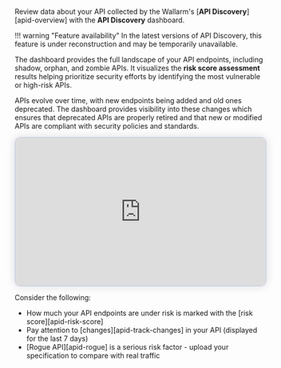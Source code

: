 Review data about your API collected by the Wallarm's [**API Discovery**][apid-overview] with the **API Discovery** dashboard.

!!! warning "Feature availability"
    In the latest versions of API Discovery, this feature is under reconstruction and may be temporarily unavailable.

The dashboard provides the full landscape of your API endpoints, including shadow, orphan, and zombie APIs. It visualizes the **risk score assessment** results helping prioritize security efforts by identifying the most vulnerable or high-risk APIs.

APIs evolve over time, with new endpoints being added and old ones deprecated. The dashboard provides visibility into these changes which ensures that deprecated APIs are properly retired and that new or modified APIs are compliant with security policies and standards.

<div>
  <script src="https://js.storylane.io/js/v1/storylane.js"></script>
  <div class="sl-embed" style="position:relative;padding-bottom:calc(54.13% + 25px);width:100%;height:0;transform:scale(1)">
    <iframe loading="lazy" class="sl-demo" src="https://wallarm.storylane.io/demo/e1bl1st5rxkv" name="sl-embed" allow="fullscreen" allowfullscreen style="position:absolute;top:0;left:0;width:100%!important;height:100%!important;border:1px solid rgba(63,95,172,0.35);box-shadow: 0px 0px 18px rgba(26, 19, 72, 0.15);border-radius:10px;box-sizing:border-box;"></iframe>
  </div>
</div>

Consider the following:

* How much your API endpoints are under risk is marked with the [risk score][apid-risk-score]
* Pay attention to [changes][apid-track-changes] in your API (displayed for the last 7 days)
* [Rogue API][apid-rogue] is a serious risk factor - upload your specification to compare with real traffic
